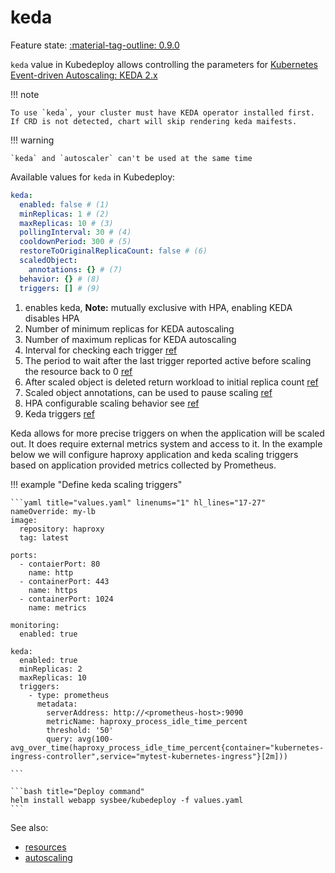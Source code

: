 # keda

Feature state: [:material-tag-outline: 0.9.0](../changelog.md#090 "Minimum version")

`keda` value in Kubedeploy allows controlling the parameters for [Kubernetes Event-driven Autoscaling: KEDA 2.x](https://keda.sh/docs/2.3/concepts/scaling-deployments/)

!!! note

    To use `keda`, your cluster must have KEDA operator installed first. If CRD is not detected, chart will skip rendering keda maifests.

!!! warning

    `keda` and `autoscaler` can't be used at the same time


Available values for `keda` in Kubedeploy:

```yaml
keda:
  enabled: false # (1)
  minReplicas: 1 # (2)
  maxReplicas: 10 # (3)
  pollingInterval: 30 # (4)
  cooldownPeriod: 300 # (5)
  restoreToOriginalReplicaCount: false # (6)
  scaledObject:
    annotations: {} # (7)
  behavior: {} # (8)
  triggers: [] # (9)

```

1. enables keda, **Note:** mutually exclusive with HPA, enabling KEDA disables HPA
2. Number of minimum replicas for KEDA autoscaling
3. Number of maximum replicas for KEDA autoscaling
4. Interval for checking each trigger [ref](https://keda.sh/docs/2.10/concepts/scaling-deployments/#pollinginterval)
5. The period to wait after the last trigger reported active before scaling the resource back to 0 [ref](https://keda.sh/docs/2.10/concepts/scaling-deployments/#cooldownperiod)
6. After scaled object is deleted return workload to initial replica count [ref](https://keda.sh/docs/2.10/concepts/scaling-deployments/#advanced)
7. Scaled object annotations, can be used to pause scaling [ref](https://keda.sh/docs/2.10/concepts/scaling-deployments/#pause-autoscaling)
8. HPA configurable scaling behavior see [ref](https://kubernetes.io/docs/tasks/run-application/horizontal-pod-autoscale/#configurable-scaling-behavior)
9. Keda triggers [ref](https://keda.sh/docs/2.10/concepts/scaling-deployments/#triggers)


Keda allows for more precise triggers on when the application will be scaled out. It does require external metrics system and access to it. In the example below we will configure haproxy application and keda scaling triggers based on application provided metrics collected by Prometheus.

!!! example "Define keda scaling triggers"

    ```yaml title="values.yaml" linenums="1" hl_lines="17-27"
    nameOverride: my-lb
    image:
      repository: haproxy
      tag: latest

    ports:
      - contaierPort: 80
        name: http
      - containerPort: 443
        name: https
      - containerPort: 1024
        name: metrics

    monitoring:
      enabled: true

    keda:
      enabled: true
      minReplicas: 2
      maxReplicas: 10
      triggers:
        - type: prometheus
          metadata:
            serverAddress: http://<prometheus-host>:9090
            metricName: haproxy_process_idle_time_percent
            threshold: '50'
            query: avg(100-avg_over_time(haproxy_process_idle_time_percent{container="kubernetes-ingress-controller",service="mytest-kubernetes-ingress"}[2m]))

    ```

    ```bash title="Deploy command"
    helm install webapp sysbee/kubedeploy -f values.yaml
    ```

See also:

- [resources](ports.md)
- [autoscaling](autoscaling.md)
